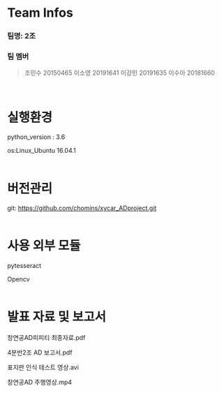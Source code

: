# Team Infos

### 팀명: 2조

### 팀 멤버
 
> 조민수 20150465
> 이소영	20191641
> 이강민	20191635
> 이수아 20181660
<br/>

# 실행환경

python_version : 3.6

os:Linux_Ubuntu 16.04.1  
<br/>

# 버전관리

git: https://github.com/chomins/xycar_ADproject.git  
<br/>

# 사용 외부 모듈

pytesseract

Opencv  
<br/>

# 발표 자료 및 보고서

창연공AD피피티 최종자료.pdf

4분반2조 AD 보고서.pdf

표지판 인식 테스트 영상.avi

창연공AD 주행영상.mp4  
<br/>

